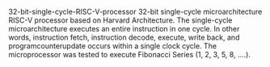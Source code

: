 32-bit-single-cycle-RISC-V-processor
32-bit single-cycle microarchitecture RISC-V processor based on Harvard Architecture. The single-cycle microarchitecture executes an entire instruction in one cycle. In other words, instruction fetch, instruction decode, execute, write back, and programcounterupdate occurs within a single clock cycle. The microprocessor was tested to execute Fibonacci Series (1, 2, 3, 5, 8, ....).
